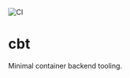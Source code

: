 ![CI](https://github.com/mbj/cbt/workflows/CI/badge.svg)

# cbt

Minimal container backend tooling.

